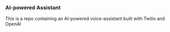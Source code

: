 ### AI-powered Assistant

This is a repo containing an AI-powered voice-assistant built with Twilio and OpenAI
